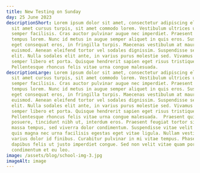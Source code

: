 ```yaml
---
title: New Testing on Sunday
day: 25 June 2023
descriptionShort: Lorem ipsum dolor sit amet, consectetur adipiscing elit. In
  sit amet cursus turpis, sit amet commodo lorem. Vestibulum ultrices urna vitae
  semper facilisis. Cras auctor pulvinar augue nec imperdiet. Praesent pharetra
  tempus lorem. Nunc id metus in augue semper aliquet in quis eros. Suspendisse
  eget consequat eros, in fringilla turpis. Maecenas vestibulum at mauris quis
  euismod. Aenean eleifend tortor vel sodales dignissim. Suspendisse sed ligula
  elit. Nulla sodales elit ante, in varius purus molestie sed. Vivamus auctor
  semper libero et porta. Quisque hendrerit sapien eget risus tristique rutrum.
  Pellentesque rhoncus felis vitae urna congue malesuada.
descriptionLarge: Lorem ipsum dolor sit amet, consectetur adipiscing elit. In
  sit amet cursus turpis, sit amet commodo lorem. Vestibulum ultrices urna vitae
  semper facilisis. Cras auctor pulvinar augue nec imperdiet. Praesent pharetra
  tempus lorem. Nunc id metus in augue semper aliquet in quis eros. Suspendisse
  eget consequat eros, in fringilla turpis. Maecenas vestibulum at mauris quis
  euismod. Aenean eleifend tortor vel sodales dignissim. Suspendisse sed ligula
  elit. Nulla sodales elit ante, in varius purus molestie sed. Vivamus auctor
  semper libero et porta. Quisque hendrerit sapien eget risus tristique rutrum.
  Pellentesque rhoncus felis vitae urna congue malesuada.  Praesent quis libero
  posuere, tincidunt nibh ut, interdum eros. Praesent feugiat tortor sit amet
  massa tempus, sed viverra dolor condimentum. Suspendisse vitae velit erat. Nam
  quis magna nec urna facilisis egestas eget vitae ligula. Nullam vestibulum
  varius dolor id finibus. Curabitur pulvinar in mi vitae tempus. Phasellus
  dapibus felis ut justo imperdiet congue. Sed non velit vitae quam porta
  condimentum et eu leo.
image: /assets/blog/school-img-3.jpg
imageAlt: image
---
```


